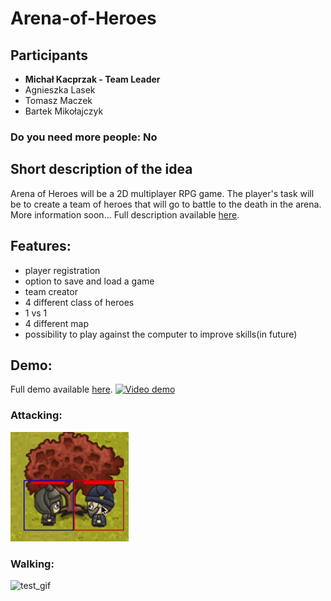 # Arena-of-Heroes
## Participants 
 - **Michał Kacprzak - Team Leader**
 - Agnieszka Lasek
 - Tomasz Maczek
 - Bartek Mikołajczyk
### Do you need more people: No
## Short description of the idea
Arena of Heroes will be a 2D multiplayer RPG game. The player's task will be to create a team of heroes that will go to battle to the death in the arena. More information soon...
Full description available [here](project_description.odt).
## Features:
- player registration
- option to save and load a game
- team creator
- 4 different class of heroes
- 1 vs 1 
- 4 different map
- possibility to play against the computer to improve skills(in future)
## Demo:
Full demo available [here](demo/demo.mp4).
[![Video demo](https://img.youtube.com/vi/V_6LN6bUNa0/0.jpg)](https://www.youtube.com/watch?v=V_6LN6bUNa0)
### Attacking:
 ![here](demo/attack.gif)
### Walking:
![test_gif](demo/move.gif)
